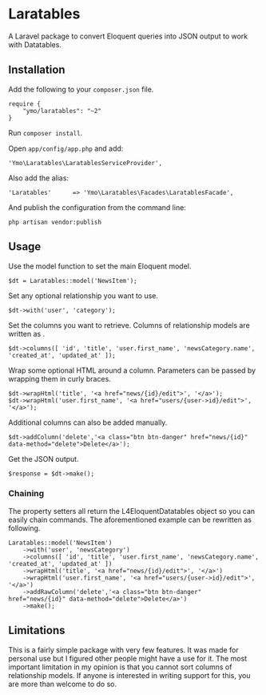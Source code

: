 # Laratables

A Laravel package to convert Eloquent queries into JSON output to work with Datatables.

## Installation

Add the following to your `composer.json` file.

```
require {
	"ymo/laratables": "~2"
}
```

Run `composer install`.

Open `app/config/app.php` and add:

`'Ymo\Laratables\LaratablesServiceProvider',`

Also add the alias:

`'Laratables'      => 'Ymo\Laratables\Facades\LaratablesFacade',`

And publish the configuration from the command line:

`php artisan vendor:publish`

## Usage

Use the model function to set the main Eloquent model.

`$dt = Laratables::model('NewsItem');`

Set any optional relationship you want to use.

`$dt->with('user', 'category');`

Set the columns you want to retrieve. Columns of relationship models are written as <relationship>.<column>

`$dt->columns([ 'id', 'title', 'user.first_name', 'newsCategory.name', 'created_at', 'updated_at' ]);`

Wrap some optional HTML around a column. Parameters can be passed by wrapping them in curly braces.

```
$dt->wrapHtml('title', '<a href="news/{id}/edit">', '</a>');
$dt->wrapHtml('user.first_name', '<a href="users/{user->id}/edit">', '</a>');
```

Additional columns can also be added manually.

`$dt->addColumn('delete','<a class="btn btn-danger" href="news/{id}" data-method="delete">Delete</a>');`

Get the JSON output.

`$response = $dt->make();`

### Chaining

The property setters all return the L4EloquentDatatables object so you can easily chain commands. The aforementioned example can be rewritten as following.

```
Laratables::model('NewsItem') 
	->with('user', 'newsCategory')
	->columns([ 'id', 'title', 'user.first_name', 'newsCategory.name', 'created_at', 'updated_at' ])
	->wrapHtml('title', '<a href="news/{id}/edit">', '</a>')
	->wrapHtml('user.first_name', '<a href="users/{user->id}/edit">', '</a>')
	->addRawColumn('delete','<a class="btn btn-danger" href="news/{id}" data-method="delete">Delete</a>')
	->make();
```

## Limitations

This is a fairly simple package with very few features. It was made for personal use but I figured other people might have a use for it. The most important limitation in my opinion is that you cannot sort columns of relationship models. If anyone is interested in writing support for this, you are more than welcome to do so.